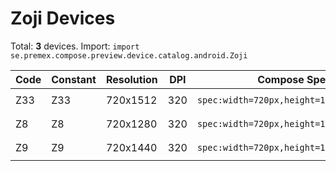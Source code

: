 # Zoji Devices

Total: **3** devices. Import: `import se.premex.compose.preview.device.catalog.android.Zoji`

| Code | Constant | Resolution | DPI | Compose Spec | Preview Usage |
|------|----------|------------|-----|-------------|---------------|
| Z33 | Z33 | 720x1512 | 320 | `spec:width=720px,height=1512px,dpi=320` | `@Preview(device = Zoji.Z33)` |
| Z8 | Z8 | 720x1280 | 320 | `spec:width=720px,height=1280px,dpi=320` | `@Preview(device = Zoji.Z8)` |
| Z9 | Z9 | 720x1440 | 320 | `spec:width=720px,height=1440px,dpi=320` | `@Preview(device = Zoji.Z9)` |

<!-- Generated automatically. Do not edit manually. -->
